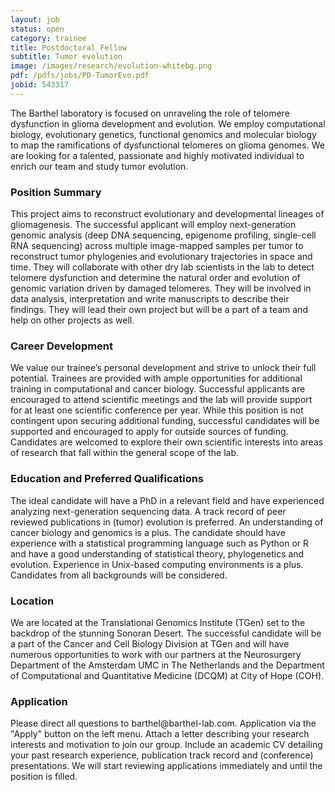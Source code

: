 ```yaml
---
layout: job
status: open
category: trainee
title: Postdoctoral Fellow
subtitle: Tumor evolution
image: /images/research/evolution-whitebg.png
pdf: /pdfs/jobs/PD-TumorEvo.pdf
jobid: 543317
---
```


The Barthel laboratory is focused on unraveling the role of telomere dysfunction in glioma development and evolution. We employ computational biology, evolutionary genetics, functional genomics and molecular biology to map the ramifications of dysfunctional telomeres on glioma genomes. We are looking for a talented, passionate and highly motivated individual to enrich our team and study tumor evolution.

### Position Summary
This project aims to reconstruct evolutionary and developmental lineages of gliomagenesis. The successful applicant will employ next-generation genomic analysis (deep DNA sequencing, epigenome profiling, single-cell RNA sequencing) across multiple image-mapped samples per tumor to reconstruct tumor phylogenies and evolutionary trajectories in space and time. They will collaborate with other dry lab scientists in the lab to detect telomere dysfunction and determine the natural order and evolution of genomic variation driven by damaged telomeres. They will be involved in data analysis, interpretation and write manuscripts to describe their findings. They will lead their own project but will be a part of a team and help on other projects as well.

### Career Development
We value our trainee’s personal development and strive to unlock their full potential. Trainees are provided with ample opportunities for additional training in computational and cancer biology. Successful applicants are encouraged to attend scientific meetings and the lab will provide support for at least one scientific conference per year. While this position is not contingent upon securing additional funding, successful candidates will be supported and encouraged to apply for outside sources of funding. Candidates are welcomed to explore their own scientific interests into areas of research that fall within the general scope of the lab. 

### Education and Preferred Qualifications
The ideal candidate will have a PhD in a relevant field and have experienced analyzing next-generation sequencing data. A track record of peer reviewed publications in (tumor) evolution is preferred. An understanding of cancer biology and genomics is a plus. The candidate should have experience with a statistical programming language such as Python or R and have a good understanding of statistical theory, phylogenetics and evolution. Experience in Unix-based computing environments is a plus. Candidates from all backgrounds will be considered.

### Location
We are located at the Translational Genomics Institute (TGen) set to the backdrop of the stunning Sonoran Desert. The successful candidate will be a part of the Cancer and Cell Biology Division at TGen and will have numerous opportunities to work with our partners at the Neurosurgery Department of the Amsterdam UMC in The Netherlands and the Department of Computational and Quantitative Medicine (DCQM) at City of Hope (COH).

### Application
Please direct all questions to barthel<span style="display:none">obfuscate</span>@barthel-lab.com. Application via the "Apply" button on the left menu. Attach a letter describing your research interests and motivation to join our group. Include an academic CV detailing your past research experience, publication track record and (conference) presentations. We will start reviewing applications immediately and until the position is filled. 
